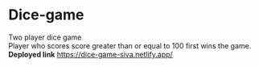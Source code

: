 # Dice-game
Two player dice game
</br>
Player who scores score greater than or equal to 100 first wins the game.
</br>
**Deployed link**
https://dice-game-siva.netlify.app/
